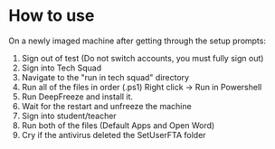 # How to use

On a newly imaged machine after getting through the setup prompts:
1. Sign out of test (Do not switch accounts, you must fully sign out)
2. Sign into Tech Squad
3. Navigate to the "run in tech squad" directory
4. Run all of the files in order
   (.ps1) Right click -> Run in Powershell
5. Run DeepFreeze and install it.
6. Wait for the restart and unfreeze the machine
7. Sign into student/teacher
8. Run both of the files (Default Apps and Open Word)
9. Cry if the antivirus deleted the SetUserFTA folder
